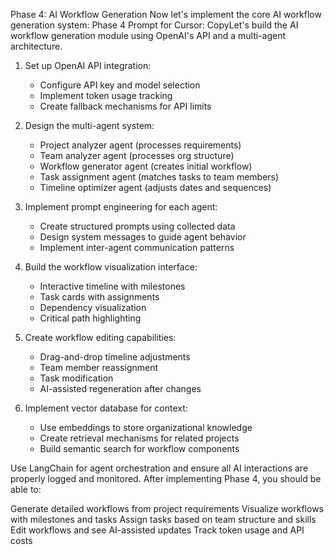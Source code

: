 Phase 4: AI Workflow Generation
Now let's implement the core AI workflow generation system:
Phase 4 Prompt for Cursor:
CopyLet's build the AI workflow generation module using OpenAI's API and a multi-agent architecture.

1. Set up OpenAI API integration:
   - Configure API key and model selection
   - Implement token usage tracking
   - Create fallback mechanisms for API limits

2. Design the multi-agent system:
   - Project analyzer agent (processes requirements)
   - Team analyzer agent (processes org structure)
   - Workflow generator agent (creates initial workflow)
   - Task assignment agent (matches tasks to team members)
   - Timeline optimizer agent (adjusts dates and sequences)

3. Implement prompt engineering for each agent:
   - Create structured prompts using collected data
   - Design system messages to guide agent behavior
   - Implement inter-agent communication patterns

4. Build the workflow visualization interface:
   - Interactive timeline with milestones
   - Task cards with assignments
   - Dependency visualization
   - Critical path highlighting

5. Create workflow editing capabilities:
   - Drag-and-drop timeline adjustments
   - Team member reassignment
   - Task modification
   - AI-assisted regeneration after changes

6. Implement vector database for context:
   - Use embeddings to store organizational knowledge
   - Create retrieval mechanisms for related projects
   - Build semantic search for workflow components

Use LangChain for agent orchestration and ensure all AI interactions are properly logged and monitored.
After implementing Phase 4, you should be able to:

Generate detailed workflows from project requirements
Visualize workflows with milestones and tasks
Assign tasks based on team structure and skills
Edit workflows and see AI-assisted updates
Track token usage and API costs